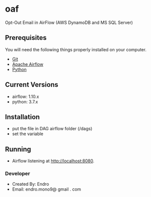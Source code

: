 # oaf
Opt-Out Email in AirFlow (AWS DynamoDB and MS SQL Server)

## Prerequisites

You will need the following things properly installed on your computer.

- [Git](https://git-scm.com/)
- [Apache Airflow](https://airflow.apache.org/)
- [Python](https://www.python.org/)

## Current Versions

- airflow: 1.10.x
- python: 3.7.x

## Installation

- put the file in DAG airflow folder (/dags)
- set the variable

## Running 

- Airflow listening at [http://localhost:8080](http://localhost:8080).

### Developer

- Created By: Endro
- Email: endro.mono9@ gmail . com

